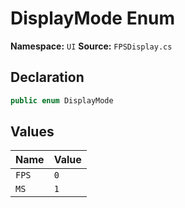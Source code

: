 # DisplayMode Enum

**Namespace:** `UI`
**Source:** `FPSDisplay.cs`

## Declaration

```csharp
public enum DisplayMode
```

## Values

| Name | Value |
|------|-------|
| `FPS` | `0` |
| `MS` | `1` |

